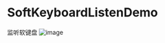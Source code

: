 SoftKeyboardListenDemo
======================

监听软键盘
![image](https://github.com/longtaoge/SoftKeyboardListenDemo/blob/master/SoftKeyboardListenDemo.gif)
